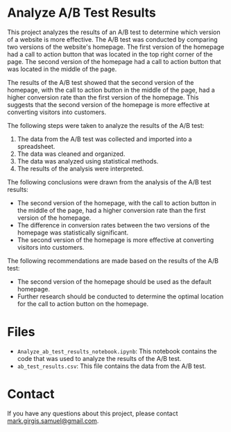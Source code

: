 # Analyze A/B Test Results

This project analyzes the results of an A/B test to determine which version of a website is more effective. The A/B test was conducted by comparing two versions of the website's homepage. The first version of the homepage had a call to action button that was located in the top right corner of the page. The second version of the homepage had a call to action button that was located in the middle of the page.

The results of the A/B test showed that the second version of the homepage, with the call to action button in the middle of the page, had a higher conversion rate than the first version of the homepage. This suggests that the second version of the homepage is more effective at converting visitors into customers.

The following steps were taken to analyze the results of the A/B test:

1. The data from the A/B test was collected and imported into a spreadsheet.
2. The data was cleaned and organized.
3. The data was analyzed using statistical methods.
4. The results of the analysis were interpreted.

The following conclusions were drawn from the analysis of the A/B test results:

* The second version of the homepage, with the call to action button in the middle of the page, had a higher conversion rate than the first version of the homepage.
* The difference in conversion rates between the two versions of the homepage was statistically significant.
* The second version of the homepage is more effective at converting visitors into customers.

The following recommendations are made based on the results of the A/B test:

* The second version of the homepage should be used as the default homepage.
* Further research should be conducted to determine the optimal location for the call to action button on the homepage.

# Files

* `Analyze_ab_test_results_notebook.ipynb`: This notebook contains the code that was used to analyze the results of the A/B test.
* `ab_test_results.csv`: This file contains the data from the A/B test.

# Contact

If you have any questions about this project, please contact mark.girgis.samuel@gmail.com.
